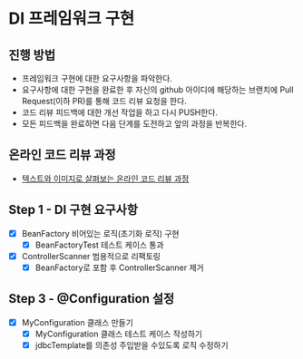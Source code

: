 # DI 프레임워크 구현
## 진행 방법
* 프레임워크 구현에 대한 요구사항을 파악한다.
* 요구사항에 대한 구현을 완료한 후 자신의 github 아이디에 해당하는 브랜치에 Pull Request(이하 PR)를 통해 코드 리뷰 요청을 한다.
* 코드 리뷰 피드백에 대한 개선 작업을 하고 다시 PUSH한다.
* 모든 피드백을 완료하면 다음 단계를 도전하고 앞의 과정을 반복한다.

## 온라인 코드 리뷰 과정
* [텍스트와 이미지로 살펴보는 온라인 코드 리뷰 과정](https://github.com/next-step/nextstep-docs/tree/master/codereview)


## Step 1 - DI 구현 요구사항
- [x] BeanFactory 비어있는 로직(초기화 로직) 구현
  - [x] BeanFactoryTest 테스트 케이스 통과 
- [x] ControllerScanner 범용적으로 리팩토링
  - [x] BeanFactory로 포함 후 ControllerScanner 제거

## Step 3 - @Configuration 설정
- [x] MyConfiguration 클래스 만들기
  - [x] MyConfiguration 클래스 테스트 케이스 작성하기
  - [x] jdbcTemplate를 의존성 주입받을 수있도록 로직 수정하기 
